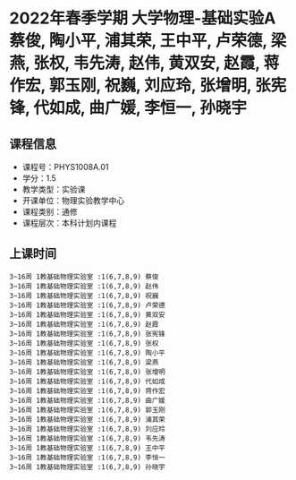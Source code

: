 # 2022年春季学期 大学物理-基础实验A 蔡俊, 陶小平, 浦其荣, 王中平, 卢荣德, 梁燕, 张权, 韦先涛, 赵伟, 黄双安, 赵霞, 蒋作宏, 郭玉刚, 祝巍, 刘应玲, 张增明, 张宪锋, 代如成, 曲广媛, 李恒一, 孙晓宇






## 课程信息

- 课程号：PHYS1008A.01
- 学分：1.5
- 教学类型：实验课
- 开课单位：物理实验教学中心
- 课程类别：通修
- 课程层次：本科计划内课程

## 上课时间

```
3~16周 1教基础物理实验室 :1(6,7,8,9) 蔡俊
3~16周 1教基础物理实验室 :1(6,7,8,9) 赵伟
3~16周 1教基础物理实验室 :1(6,7,8,9) 祝巍
3~16周 1教基础物理实验室 :1(6,7,8,9) 卢荣德
3~16周 1教基础物理实验室 :1(6,7,8,9) 黄双安
3~16周 1教基础物理实验室 :1(6,7,8,9) 赵霞
3~16周 1教基础物理实验室 :1(6,7,8,9) 张宪锋
3~16周 1教基础物理实验室 :1(6,7,8,9) 张权
3~16周 1教基础物理实验室 :1(6,7,8,9) 陶小平
3~16周 1教基础物理实验室 :1(6,7,8,9) 梁燕
3~16周 1教基础物理实验室 :1(6,7,8,9) 张增明
3~16周 1教基础物理实验室 :1(6,7,8,9) 代如成
3~16周 1教基础物理实验室 :1(6,7,8,9) 蒋作宏
3~16周 1教基础物理实验室 :1(6,7,8,9) 曲广媛
3~16周 1教基础物理实验室 :1(6,7,8,9) 郭玉刚
3~16周 1教基础物理实验室 :1(6,7,8,9) 浦其荣
3~16周 1教基础物理实验室 :1(6,7,8,9) 刘应玲
3~16周 1教基础物理实验室 :1(6,7,8,9) 韦先涛
3~16周 1教基础物理实验室 :1(6,7,8,9) 王中平
3~16周 1教基础物理实验室 :1(6,7,8,9) 李恒一
3~16周 1教基础物理实验室 :1(6,7,8,9) 孙晓宇
```

